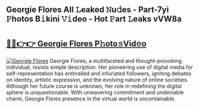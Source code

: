 ## Georgie Flores All 𝙻eaked 𝙽u𝚍es - Part-7yi 𝙿hotos B𝚒kini 𝚅𝚒deo - Hot 𝙿art 𝙻eaks vVW8a

# <h2><a href="http://ld3el6.urlbe.top/?page=Georgie+Flores">🔗🔗👉👉 Georgie Flores P𝚑oto𝚜Vid𝚎o</a></h2>

[![Georgie Flores](https://i.imgur.com/eBuTRDB.gif)](http://ld3el6.urlbe.top/?page=Georgie+Flores)
Georgie Flores, a multifaceted and thought-provoking individual, resists simple description. Her pioneering use of digital media for self-representation has enthralled and infuriated followers, igniting debates on identity, artistic expression, and the evolving nature of online societies. Although her future course is unknown, her role in redefining the digital sphere is unquestionable. With unwavering commitment and undeniable charm, Georgie Flores presence in the virtual world is uncontainable.
